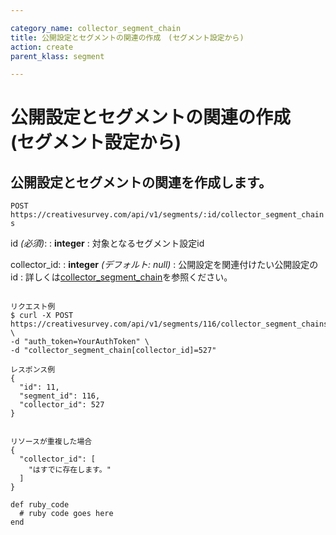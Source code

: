 ```yaml
---

category_name: collector_segment_chain
title: 公開設定とセグメントの関連の作成　(セグメント設定から)
action: create
parent_klass: segment

---
```


# 公開設定とセグメントの関連の作成　(セグメント設定から)

## 公開設定とセグメントの関連を作成します。

`POST https://creativesurvey.com/api/v1/segments/:id/collector_segment_chains`

id _(必須)_:
: __integer__
: 対象となるセグメント設定id

collector_id:
: __integer__ _(デフォルト: null)_
: 公開設定を関連付けたい公開設定のid
: 詳しくは[collector_segment_chain](#collector_segment_chain)を参照ください。

~~~

リクエスト例
$ curl -X POST https://creativesurvey.com/api/v1/segments/116/collector_segment_chains \
-d "auth_token=YourAuthToken" \
-d "collector_segment_chain[collector_id]=527"

レスポンス例
{
  "id": 11,
  "segment_id": 116,
  "collector_id": 527
}


リソースが重複した場合
{
  "collector_id": [
    "はすでに存在します。"
  ]
}
~~~

 
~~~
def ruby_code
  # ruby code goes here
end
~~~

　
　
